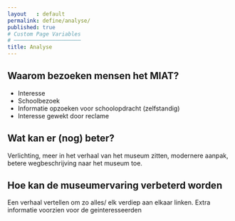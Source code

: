 ```yaml
---
layout   : default
permalink: define/analyse/
published: true
# Custom Page Variables
# ─────────────────────
title: Analyse
---
```


## Waarom bezoeken mensen het MIAT?
 - Interesse
 - Schoolbezoek
 - Informatie opzoeken voor schoolopdracht (zelfstandig)
 - Interesse gewekt door reclame

## Wat kan er (nog) beter?
Verlichting, meer in het verhaal van het museum zitten, modernere aanpak, betere wegbeschrijving naar het museum toe.

## Hoe kan de museumervaring verbeterd worden
Een verhaal vertellen om zo alles/ elk verdiep aan elkaar linken. Extra informatie voorzien voor de geinteresseerden
